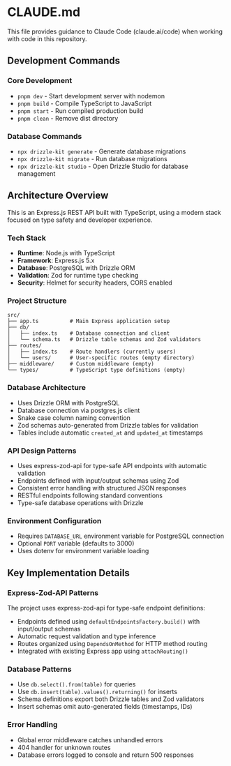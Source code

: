 # CLAUDE.md

This file provides guidance to Claude Code (claude.ai/code) when working with code in this repository.

## Development Commands

### Core Development
- `pnpm dev` - Start development server with nodemon
- `pnpm build` - Compile TypeScript to JavaScript
- `pnpm start` - Run compiled production build
- `pnpm clean` - Remove dist directory

### Database Commands
- `npx drizzle-kit generate` - Generate database migrations
- `npx drizzle-kit migrate` - Run database migrations
- `npx drizzle-kit studio` - Open Drizzle Studio for database management

## Architecture Overview

This is an Express.js REST API built with TypeScript, using a modern stack focused on type safety and developer experience.

### Tech Stack
- **Runtime**: Node.js with TypeScript
- **Framework**: Express.js 5.x
- **Database**: PostgreSQL with Drizzle ORM
- **Validation**: Zod for runtime type checking
- **Security**: Helmet for security headers, CORS enabled

### Project Structure
```
src/
├── app.ts          # Main Express application setup
├── db/
│   ├── index.ts    # Database connection and client
│   └── schema.ts   # Drizzle table schemas and Zod validators
├── routes/
│   ├── index.ts    # Route handlers (currently users)
│   └── users/      # User-specific routes (empty directory)
├── middleware/     # Custom middleware (empty)
└── types/          # TypeScript type definitions (empty)
```

### Database Architecture
- Uses Drizzle ORM with PostgreSQL
- Database connection via postgres.js client
- Snake case column naming convention
- Zod schemas auto-generated from Drizzle tables for validation
- Tables include automatic `created_at` and `updated_at` timestamps

### API Design Patterns
- Uses express-zod-api for type-safe API endpoints with automatic validation
- Endpoints defined with input/output schemas using Zod
- Consistent error handling with structured JSON responses
- RESTful endpoints following standard conventions
- Type-safe database operations with Drizzle

### Environment Configuration
- Requires `DATABASE_URL` environment variable for PostgreSQL connection
- Optional `PORT` variable (defaults to 3000)
- Uses dotenv for environment variable loading

## Key Implementation Details

### Express-Zod-API Patterns
The project uses express-zod-api for type-safe endpoint definitions:
- Endpoints defined using `defaultEndpointsFactory.build()` with input/output schemas
- Automatic request validation and type inference
- Routes organized using `DependsOnMethod` for HTTP method routing
- Integrated with existing Express app using `attachRouting()`

### Database Patterns
- Use `db.select().from(table)` for queries
- Use `db.insert(table).values().returning()` for inserts
- Schema definitions export both Drizzle tables and Zod validators
- Insert schemas omit auto-generated fields (timestamps, IDs)

### Error Handling
- Global error middleware catches unhandled errors
- 404 handler for unknown routes
- Database errors logged to console and return 500 responses